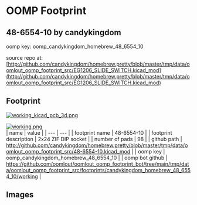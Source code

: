 # OOMP Footprint  
## 48-6554-10  by candykingdom  
  
oomp key: oomp_candykingdom_homebrew_48_6554_10  
  
source repo at: [http://github.com/candykingdom/homebrew.pretty/blob/master/tmp/data/oomlout_oomp_footprint_src/‎EG1206‎_SLIDE_SWITCH.kicad_mod](http://github.com/candykingdom/homebrew.pretty/blob/master/tmp/data/oomlout_oomp_footprint_src/‎EG1206‎_SLIDE_SWITCH.kicad_mod)  
## Footprint  
  
[![working_kicad_pcb_3d.png](working_kicad_pcb_3d_600.png)](working_kicad_pcb_3d.png)  
  
[![working.png](working_600.png)](working.png)  
| name | value | 
| --- | --- | 
| footprint name | 48-6554-10 | 
| footprint description | 2x24 ZIF DIP socket | 
| number of pads | 98 | 
| github path | http://github.com/candykingdom/homebrew.pretty/blob/master/tmp/data/oomlout_oomp_footprint_src/48-6554-10.kicad_mod | 
| oomp key | oomp_candykingdom_homebrew_48_6554_10 | 
| oomp bot github | https://github.com/oomlout/oomlout_oomp_footprint_bot/tree/main/tmp/data/oomlout_oomp_footprint_src/footprints/candykingdom_homebrew_48_6554_10/working | 
## Images  
